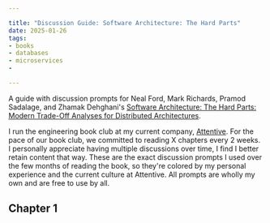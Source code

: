 ```yaml
---

title: "Discussion Guide: Software Architecture: The Hard Parts"
date: 2025-01-26
tags:
- books
- databases
- microservices
- 

---
```


A guide with discussion prompts for Neal Ford, Mark Richards, Pramod Sadalage, and Zhamak Dehghani's [Software Architecture: The Hard Parts: Modern Trade-Off Analyses for Distributed Architectures](https://www.oreilly.com/library/view/software-architecture-the/9781492086888/).

I run the engineering book club at my current company, [Attentive](https://www.attentive.com/). For the pace of our book club, we committed to reading X chapters every 2 weeks. I personally appreciate having multiple discussions over time, I find I better retain content that way. These are the exact discussion prompts I used over the few months of reading the book, so they're colored by my personal experience and the current culture at Attentive. All prompts are wholly my own and are free to use by all.

## Chapter 1
<!--stackedit_data:
eyJoaXN0b3J5IjpbNTczNzc0NTI4LC04MDU2MDE4N119
-->